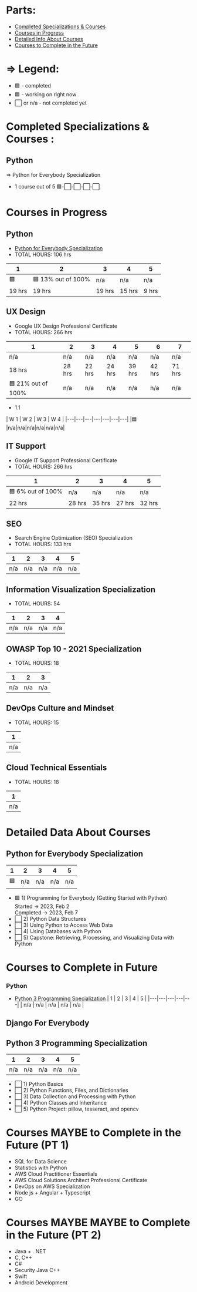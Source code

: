# Parts: 
* [Completed Specializations & Courses](#completed-specializations--courses)
* [Courses in Progress](#courses-in-progress)
* [Detailed Info About Courses](#detailed-data-about-courses)
* [Courses to Complete in the Future](#courses-maybe-to-complete-in-the-future-pt-1)

# => Legend:
* 🟩 - completed
* 🟦 - working on right now
* ⬜ or n/a - not completed yet

# Completed Specializations & Courses :
## Python
=> Python for Everybody Specialization <br />
* 1 course out of 5
🟩-⬜-⬜-⬜-⬜  <br />


# Courses in Progress

## Python
* [Python for Everybody Specialization](#python-for-everybody-specialization)
* TOTAL HOURS: 106 hrs <br />

| 1  | 2  | 3  | 4  |  5 |
|---|---|---|---|---|
| 🟩 | 🟦 13% out of 100%  | n/a  | n/a  | n/a  | 
| 19 hrs | 19 hrs  | 19 hrs  | 15 hrs  | 9 hrs  | 

## UX Design
* Google UX Design Professional Certificate
* TOTAL HOURS: 266 hrs <br />

| 1  | 2  | 3  | 4  |  5 | 6 | 7 |
|---|---|---|---|---|---|---|
|n/a|n/a|n/a|n/a|n/a|n/a|n/a|
| 18 hrs | 28 hrs  | 22 hrs  | 24 hrs  | 39 hrs  | 42 hrs | 71 hrs |
|🟦 21% out of 100%|n/a|n/a|n/a|n/a|n/a|n/a|
* 1.1 <br />

| W 1  | W 2  | W 3  | W 4  |
|---|---|---|---|---|---|---|
|🟦 |n/a|n/a|n/a|n/a|n/a|n/a|


## IT Support
* Google IT Support Professional Certificate
* TOTAL HOURS: 266 hrs <br />

| 1  | 2  | 3  | 4  |  5 |
|---|---|---|---|---|
| 🟦 6% out of 100% | n/a  | n/a  | n/a  | n/a  | 
| 22 hrs | 28 hrs  | 35 hrs  | 27 hrs  | 32 hrs  | 

## SEO
* Search Engine Optimization (SEO) Specialization 
* TOTAL HOURS: 133 hrs <br />

| 1  | 2  | 3  | 4  |  5 |
|---|---|---|---|---|
| n/a | n/a  | n/a  | n/a  | n/a  | 

## Information Visualization Specialization
* TOTAL HOURS: 54 <br />

| 1  | 2  | 3  | 4  | 
|---|---|---|---|
| n/a | n/a  | n/a  | n/a  | 

## OWASP Top 10 - 2021 Specialization
* TOTAL HOURS: 18 <br />

| 1  | 2  | 3  | 
|---|---|---|
| n/a | n/a  | n/a  | 

## DevOps Culture and Mindset
* TOTAL HOURS: 15 <br />

| 1  |  
|---|
| n/a | 

## Cloud Technical Essentials
* TOTAL HOURS: 18 <br />

| 1  |  
|---|
| n/a | 


# Detailed Data About Courses
## Python for Everybody Specialization
| 1  | 2  | 3  | 4  |  5 |
|---|---|---|---|---|
| 🟩 | n/a  | n/a  | n/a  | n/a  | 

* 🟩 1) Programming for Everybody (Getting Started with Python) <br />
Started -> 2023, Feb 2 <br />
Completed -> 2023, Feb 7 <br />
* ⬜ 2) Python Data Structures
* ⬜ 3) Using Python to Access Web Data
* ⬜ 4) Using Databases with Python
* ⬜ 5) Capstone: Retrieving, Processing, and Visualizing Data with Python




# Courses to Complete in Future
### Python
* [Python 3 Programming Specialization](#python-3-programming-specialization)
| 1  | 2  | 3  | 4  |  5 |
|---|---|---|---|---|
| n/a | n/a  | n/a  | n/a  | n/a  | 
## Django For Everybody

## Python 3 Programming Specialization
| 1  | 2  | 3  | 4  |  5 |
|---|---|---|---|---|
| n/a | n/a  | n/a  | n/a  | n/a  | 

* ⬜ 1) Python Basics
* ⬜ 2) Python Functions, Files, and Dictionaries
* ⬜ 3) Data Collection and Processing with Python
* ⬜ 4) Python Classes and Inheritance
* ⬜ 5) Python Project: pillow, tesseract, and opencv



# Courses MAYBE to Complete in the Future (PT 1)
* SQL for Data Science
* Statistics with Python
* AWS Cloud Practitioner Essentials
* AWS Cloud Solutions Architect Professional Certificate
* DevOps on AWS Specialization
* Node js + Angular + Typescript 
* GO
# Courses MAYBE MAYBE to Complete in the Future (PT 2)
* Java + . NET
* C, C++
* C#
* Security Java C++
* Swift
* Android Development